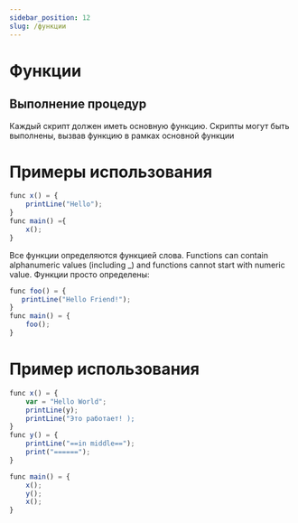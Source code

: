 ```yaml
---
sidebar_position: 12
slug: /функции
---
```


# Функции

## Выполнение процедур

Каждый скрипт должен иметь основную функцию. Скрипты могут быть выполнены, вызвав функцию в рамках основной функции

# Примеры использования

```jsx
func x() = {
    printLine("Hello");
}
func main() ={
    x();
}
```

Все функции определяются функцией слова. Functions can contain alphanumeric values (including \_) and functions cannot start with numeric value. Функции просто определены:

```jsx
func foo() = {
   printLine("Hello Friend!");
}
func main() = {
    foo();
}
```

# Пример использования

```jsx
func x() = {
    var = "Hello World";
    printLine(y);
    printLine("Это работает! );
}
func y() = {
    printLine("==in middle==");
    print("======");
}

func main() = {
    x();
    y();
    x();
}
```
